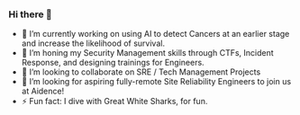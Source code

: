 ### Hi there 👋
- 🔭 I’m currently working on using AI to detect Cancers at an earlier stage and increase the likelihood of survival.
- 🌱 I’m honing my Security Management skills through CTFs, Incident Response, and designing trainings for Engineers.
- 👯 I’m looking to collaborate on SRE / Tech Management Projects
- 🤔 I’m looking for aspiring fully-remote Site Reliability Engineers to join us at Aidence!
- ⚡ Fun fact: I dive with Great White Sharks, for fun.
